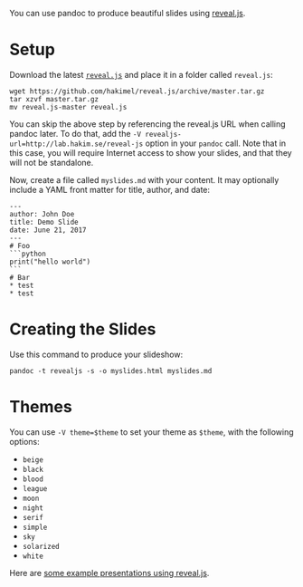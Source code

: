 You can use pandoc to produce beautiful slides using [reveal.js](http://lab.hakim.se/reveal-js/).

# Setup

Download the latest [`reveal.js`](https://github.com/hakimel/reveal.js/archive/master.zip) and place it in a folder called `reveal.js`:

    wget https://github.com/hakimel/reveal.js/archive/master.tar.gz
    tar xzvf master.tar.gz
    mv reveal.js-master reveal.js

You can skip the above step by referencing the reveal.js URL when calling pandoc later. To do that, add the `-V revealjs-url=http://lab.hakim.se/reveal-js` option in your `pandoc` call. Note that in this case, you will require Internet access to show your slides, and that they will not be standalone.

Now, create a file called `myslides.md` with your content. It may optionally include a YAML front matter for title, author, and date:

    ---
    author: John Doe
    title: Demo Slide
    date: June 21, 2017
    ---
    # Foo
    ```python
    print("hello world")
    ```
    # Bar
    * test
    * test

# Creating the Slides

Use this command to produce your slideshow:

    pandoc -t revealjs -s -o myslides.html myslides.md

# Themes

You can use `-V theme=$theme` to set your theme as `$theme`, with the following options:

- `beige`
- `black`
- `blood`
- `league`
- `moon`
- `night`
- `serif`
- `simple`
- `sky`
- `solarized`
- `white`

Here are [some example presentations using reveal.js](https://github.com/hakimel/reveal.js/wiki/Example-Presentations).